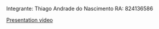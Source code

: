 
Integrante: Thiago Andrade do Nascimento
RA: 824136586

[Presentation video](https://youtu.be/iRpJ3WtZtaA)

